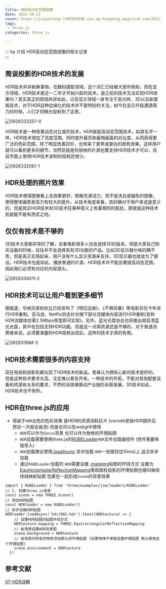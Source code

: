 ```yaml
---
title: HDR高动态范围成像
date: 2022-10-21
cover: https://jinyanlong-1305883696.cos.ap-hongkong.myqcloud.com/202210211155335.jpg
tags:
 - three.js
categories: three.js

---
```


::: tip 介绍
HDR高动态范围成像的相关记录<br>
:::

<!-- more -->

## 简谈投影的HDR技术的发展

 HDR技术并非新鲜事物，在数码摄影领域，这个词汇已经被大家所熟知，而在显示领域，HDR技术是近一二年才开始兴起的技术。是之前的技术无法实现HDR效果吗？其实真正的原因并非如此，过去显示领域一直专注于高分辨，3D以及新面板技术，对于HDR这种边缘化的技术并不是特别的关注。如今在显示升级遭遇阻力的时候，人们才将眼光投射到了这里。

![0926333257-0](https://jinyanlong-1305883696.cos.ap-hongkong.myqcloud.com/202210211135451.jpg)

 HDR技术是一种改善动态对比度的技术，HDR就是高动态范围技术，如其名字一样，HDR技术增加了亮度范围，同时提升最亮和最暗画面的对比度，从而获得更广泛的色彩范围，除了明显改善灰阶，也带来了更黑或更白的颜色效果。这样用户就可以看到更多的细节，当然前提是你放映的片源也要支持HDR技术才可以，目前市面上使用HDR技术录制的视频还很少。

![0926332061-1](https://jinyanlong-1305883696.cos.ap-hongkong.myqcloud.com/202210211136660.jpg)

## HDR处理的照片效果

 HDR技术使得图像看上去效果更好，图像充满活力，而不是洗白或偏色的图像，使得整体画质表现力有较大的提升。从技术角度来看，其的确对于用户来说是意义的，但是其实HDR技术和3D技术在某种意义上有着相同的尴尬，那就是这种技术到底能不能有用武之地。

## 仅仅有技术是不够的

 3D技术大家都非常的了解，去看电影很多人也会选择3D的版本。但是大家自己购买设备的时候，往往并不会选择具有3D功能的产品。比如3D显示器价格的确不贵，但是真正实用起来，用户没有什么显示资源来支持，3D显示器也就成为了摆设。HDR技术也是如此，播放普通的片源，HDR技术并不能显著提高动态范围，因此我们必须有对应的内容源头。

![0926334011-2](https://jinyanlong-1305883696.cos.ap-hongkong.myqcloud.com/202210211137774.jpg)

## HDR技术可以让用户看到更多细节

 据报道，华纳兄弟和杜比已经宣布了《明日边缘》、《不惧风暴》等电影将在今年进行HDR重制。亚马逊、Netflix则会针对旗下部分流媒体内容进行HDR重制(宣称HDR流媒体仅需2.5Mbps带宽即可实现)。另外，蓝光光盘协会也将推出超高清蓝光光盘，其中也包括支持HDR功能。但是这一点得资源还是不够的，对于普通消费者来说，必须要海量的HDR视频出现后，这样的技术才真的有用。

![092633NM-3](https://jinyanlong-1305883696.cos.ap-hongkong.myqcloud.com/202210211137566.jpg)

## HDR技术需要很多的内容支持

 现在电视和投影机都出现了HDR技术的新品。笔者认为拥有心新的技术是好的，但是这种技术要求太高，注定难以普及开来。一种技术的开拓，不能对其他配套设备和资源有太多的要求，不然的话很难推动产业链的全面发展。3D技术如此，HDR技术也不例外。

## HDR在three.js的应用

* 得益于`HDR`出色的色彩效果 虽HDR的资源消耗巨大 (vscode安装HDR插件后 预览一次就会崩溃) 但是也可以在webgl中使用
  * `HDR`可以作为`Sence`背景 也可以作为物体的环境贴图
  * `HDR`加载需要使用three.js的[RGBELoader](https://github.com/mrdoob/three.js/blob/master/examples/jsm/loaders/RGBELoader.js)`HDR`文件加载器控件 (控件需要单独导入)
  * `HDR`加载建议使用[.loadAsync](https://threejs.org/docs/index.html?q=load#api/zh/loaders/Loader.loadAsync) 异步加载 `HDR`一张图往往10m以上 适合异步加载
  * 通过`RGBELoader`加载的 `HDR`需要设置 [.mapping](https://threejs.org/docs/index.html?q=text#api/zh/textures/Texture.mapping)贴图的环绕方式 设置为[EquirectangularReflectionMapping](https://threejs.org/docs/index.html?q=text#api/zh/constants/Textures)等距圆柱投影的环境贴图也被叫做经纬线映射贴图 包裹在一起形成`Scene`的背景效果

```tsx
import { RGBELoader } from 'three/examples/jsm/loaders/RGBELoader'
// 1. 创建three.js场景
const scene = new THREE.Scene()
// 添加HDR贴图
const HDRloader = new RGBELoader()
// 异步加载HDR贴图
HDRloader.loadAsync('hdr/002.hdr').then((HDRtexture) => {
    // 设置HDR贴图的贴图环绕方式
    HDRtexture.mapping = THREE.EquirectangularReflectionMapping
    // 给场景设置HDR背景图
    scene.background = HDRtexture
    // 给场景内所有的物体添加默认的环境贴图 (如果物体不单独设置环境贴图 默认使用这个环境贴图)
    scene.environment = HDRtexture
  })
```

## 参考文献

[07-HDR详解](https://www.yuque.com/books/share/aa187c93-6603-453e-9377-9a935b59aeb4/yxh2oe)